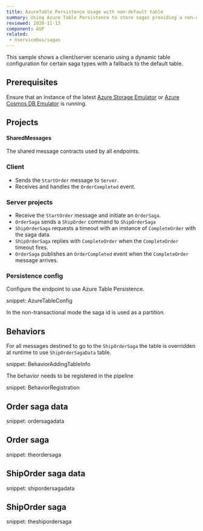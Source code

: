 ```yaml
---
title: AzureTable Persistence Usage with non-default table
summary: Using Azure Table Persistence to store sagas providing a non-default table dynamically
reviewed: 2020-11-13
component: ASP
related:
 - nservicebus/sagas
---
```


This sample shows a client/server scenario using a dynamic table configuration for certain saga types with a fallback to the default table.

## Prerequisites

Ensure that an instance of the latest [Azure Storage Emulator](https://docs.microsoft.com/en-us/azure/storage/storage-use-emulator) or [Azure Cosmos DB Emulator](https://docs.microsoft.com/en-us/azure/cosmos-db/local-emulator) is running.

## Projects

#### SharedMessages

The shared message contracts used by all endpoints.

### Client

 * Sends the `StartOrder` message to `Server`.
 * Receives and handles the `OrderCompleted` event.

### Server projects
 
 * Receive the `StartOrder` message and initiate an `OrderSaga`.
 * `OrderSaga` sends a `ShipOrder` command to `ShipOrderSaga`
 * `ShipOrderSaga` requests a timeout with an instance of `CompleteOrder` with the saga data.
 * `ShipOrderSaga` replies with `CompleteOrder` when the `CompleteOrder` timeout fires.
 * `OrderSaga` publishes an `OrderCompleted` event when the `CompleteOrder` message arrives.


### Persistence config

Configure the endpoint to use Azure Table Persistence.

snippet: AzureTableConfig

In the non-transactional mode the saga id is used as a partition.

## Behaviors

For all messages destined to go to the `ShipOrderSaga` the table is overridden at runtime to use `ShipOrderSagaData` table.

snippet: BehaviorAddingTableInfo

The behavior needs to be registered in the pipeline

snippet: BehaviorRegistration

## Order saga data

snippet: ordersagadata

## Order saga

snippet: theordersaga

## ShipOrder saga data

snippet: shipordersagadata

## ShipOrder saga

snippet: theshipordersaga